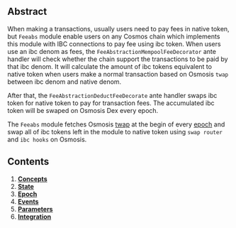 ## Abstract

When making a transactions, usually users need to pay fees in native token, but `Feeabs` module enable users on any Cosmos chain which implements this module with IBC connections to pay fee using ibc token. When users use an ibc denom as fees, the ``FeeAbstractionMempoolFeeDecorator`` ante handler will check whether the chain support the transactions to be paid by that ibc denom. It will calculate the amount of ibc tokens equivalent to native token when users make a normal transaction based on Osmosis ``twap`` between ibc denom and native denom.

After that, the ``FeeAbstractionDeductFeeDecorate`` ante handler swaps ibc token for native token to pay for transaction fees. The accumulated ibc token will be swaped on Osmosis Dex every epoch.

The `Feeabs` module fetches Osmosis [twap](https://github.com/osmosis-labs/osmosis/tree/main/x/twap) at the begin of every [epoch](01_concepts.md#Epoch) and swap all of ibc tokens left in the module to native token using `swap router` and `ibc hooks` on Osmosis.

## Contents

1. **[Concepts](01_concepts.md)**
2. **[State](02_state.md)**
3. **[Epoch](03_epoch.md)**
4. **[Events](04_events.md)**
5. **[Parameters](05_params.md)**
6. **[Integration](Integration.md)**
